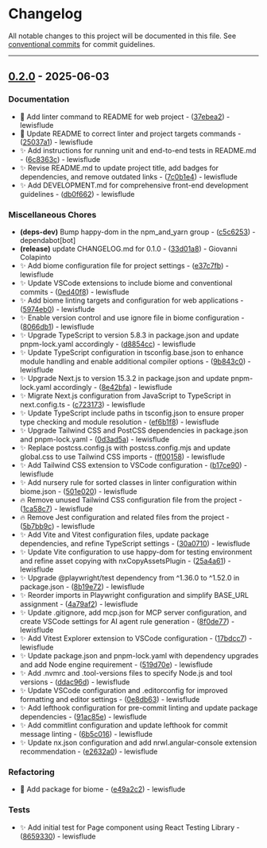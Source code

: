 # Changelog

All notable changes to this project will be documented in this file. See [conventional commits](https://www.conventionalcommits.org/) for commit guidelines.

---
## [0.2.0](https://github.com/cocogitto/cocogitto/compare/v0.1.0..v0.2.0) - 2025-06-03

### Documentation

- :memo: Add linter command to README for web project - ([37ebea2](https://github.com/cocogitto/cocogitto/commit/37ebea256aa38566c31e31f588bbe491fe3c5deb)) - lewisflude
- :memo: Update README to correct linter and project targets commands - ([25037a1](https://github.com/cocogitto/cocogitto/commit/25037a1987b9e4b84049a0a9af43188db7556cb2)) - lewisflude
- :sparkles: Add instructions for running unit and end-to-end tests in README.md - ([6c8363c](https://github.com/cocogitto/cocogitto/commit/6c8363ce7987d1f0ae4d31dce2927eef12866567)) - lewisflude
- :sparkles: Revise README.md to update project title, add badges for dependencies, and remove outdated links - ([7c0b1e4](https://github.com/cocogitto/cocogitto/commit/7c0b1e4a2177d6b9bc6915c10bdfe35f44a6cd86)) - lewisflude
- :sparkles: Add DEVELOPMENT.md for comprehensive front-end development guidelines - ([db0f662](https://github.com/cocogitto/cocogitto/commit/db0f66213641076e1c7744ce3d0490a91830cad9)) - lewisflude

### Miscellaneous Chores

- **(deps-dev)** Bump happy-dom in the npm_and_yarn group - ([c5c6253](https://github.com/cocogitto/cocogitto/commit/c5c6253ca9639547ad75afb15d9ad5e640be8b24)) - dependabot[bot]
- **(release)** update CHANGELOG.md for 0.1.0 - ([33d01a8](https://github.com/cocogitto/cocogitto/commit/33d01a82e29779477c398bb9540dd87dcefb51ad)) - Giovanni Colapinto
- :sparkles: Add biome configuration file for project settings - ([e37c7fb](https://github.com/cocogitto/cocogitto/commit/e37c7fb61a541c8b7068becf80bdd46c3e0a9696)) - lewisflude
- :sparkles: Update VSCode extensions to include biome and conventional commits - ([0ed40f8](https://github.com/cocogitto/cocogitto/commit/0ed40f8cb22d10c0f1a05121675d36868f0acb3e)) - lewisflude
- :sparkles: Add biome linting targets and configuration for web applications - ([5974eb0](https://github.com/cocogitto/cocogitto/commit/5974eb0e6071d40234eca34587501eec3c4c7324)) - lewisflude
- :sparkles: Enable version control and use ignore file in biome configuration - ([8066db1](https://github.com/cocogitto/cocogitto/commit/8066db1d0df252fd48f6138b0b72f9ce1da9b38c)) - lewisflude
- :sparkles: Upgrade TypeScript to version 5.8.3 in package.json and update pnpm-lock.yaml accordingly - ([d8854cc](https://github.com/cocogitto/cocogitto/commit/d8854cc4c871bdbf5177c204c53fe8703b0c9fc0)) - lewisflude
- :sparkles: Update TypeScript configuration in tsconfig.base.json to enhance module handling and enable additional compiler options - ([9b843c0](https://github.com/cocogitto/cocogitto/commit/9b843c06e4f23a720b0829c0a5c8b7fbc6132a96)) - lewisflude
- :sparkles: Upgrade Next.js to version 15.3.2 in package.json and update pnpm-lock.yaml accordingly - ([8e42bfa](https://github.com/cocogitto/cocogitto/commit/8e42bfa2ce9eeca7679951a47a555b80c71a1c82)) - lewisflude
- :sparkles: Migrate Next.js configuration from JavaScript to TypeScript in next.config.ts - ([c723173](https://github.com/cocogitto/cocogitto/commit/c723173430fa2e5c686ce0f1f4751f00d48c7629)) - lewisflude
- :sparkles: Update TypeScript include paths in tsconfig.json to ensure proper type checking and module resolution - ([ef6b1f8](https://github.com/cocogitto/cocogitto/commit/ef6b1f83a71310dc0f8d4ef3c2900c59e4d7413f)) - lewisflude
- :sparkles: Upgrade Tailwind CSS and PostCSS dependencies in package.json and pnpm-lock.yaml - ([0d3ad5a](https://github.com/cocogitto/cocogitto/commit/0d3ad5aa82499924fbedab8ec5acd619df8453f5)) - lewisflude
- :sparkles: Replace postcss.config.js with postcss.config.mjs and update global.css to use Tailwind CSS imports - ([ff00158](https://github.com/cocogitto/cocogitto/commit/ff00158c2d2655b717160efdedaaa5b6af70ecf1)) - lewisflude
- :sparkles: Add Tailwind CSS extension to VSCode configuration - ([b17ce90](https://github.com/cocogitto/cocogitto/commit/b17ce90de9607dab364cf7022cc71f44f11c115f)) - lewisflude
- :sparkles: Add nursery rule for sorted classes in linter configuration within biome.json - ([501e020](https://github.com/cocogitto/cocogitto/commit/501e0200d7a8515e47acccfd5d4731d0be5c42b3)) - lewisflude
- :fire: Remove unused Tailwind CSS configuration file from the project - ([1ca58c7](https://github.com/cocogitto/cocogitto/commit/1ca58c70e63f5148b004278c4e81670728687e7f)) - lewisflude
- :fire: Remove Jest configuration and related files from the project - ([5b7bb9c](https://github.com/cocogitto/cocogitto/commit/5b7bb9cc59454408c99857c1166f78bee53d546c)) - lewisflude
- :sparkles: Add Vite and Vitest configuration files, update package dependencies, and refine TypeScript settings - ([30a0710](https://github.com/cocogitto/cocogitto/commit/30a0710120347b9ed0d3458b7acb2f161ad6005e)) - lewisflude
- :sparkles: Update Vite configuration to use happy-dom for testing environment and refine asset copying with nxCopyAssetsPlugin - ([25a4a61](https://github.com/cocogitto/cocogitto/commit/25a4a610023c23bd33932f72b410648384cc99c1)) - lewisflude
- :sparkles: Upgrade @playwright/test dependency from ^1.36.0 to ^1.52.0 in package.json - ([8b19e72](https://github.com/cocogitto/cocogitto/commit/8b19e723630d902379bc285e7e659f4ef5d5157b)) - lewisflude
- :sparkles: Reorder imports in Playwright configuration and simplify BASE_URL assignment - ([4a79af2](https://github.com/cocogitto/cocogitto/commit/4a79af2afb68c4f29fdac8d7b66e9bca07588d1f)) - lewisflude
- :sparkles: Update .gitignore, add mcp.json for MCP server configuration, and create VSCode settings for AI agent rule generation - ([8f0de77](https://github.com/cocogitto/cocogitto/commit/8f0de77cfaa60093beef1f820449fcac69178611)) - lewisflude
- :sparkles: Add Vitest Explorer extension to VSCode configuration - ([17bdcc7](https://github.com/cocogitto/cocogitto/commit/17bdcc714263cde9ce43bdbb20570a3621d1735f)) - lewisflude
- :sparkles: Update package.json and pnpm-lock.yaml with dependency upgrades and add Node engine requirement - ([519d70e](https://github.com/cocogitto/cocogitto/commit/519d70ef6a0de240f222ee92037b9ded6704fc65)) - lewisflude
- :sparkles: Add .nvmrc and .tool-versions files to specify Node.js and tool versions - ([ddac96d](https://github.com/cocogitto/cocogitto/commit/ddac96d8bf8a8eea801e1255fb6c9761bb4dcdcc)) - lewisflude
- :sparkles: Update VSCode configuration and .editorconfig for improved formatting and editor settings - ([0e8db63](https://github.com/cocogitto/cocogitto/commit/0e8db636ef58a39efb693398f706604fdebe9a29)) - lewisflude
- :sparkles: Add lefthook configuration for pre-commit linting and update package dependencies - ([91ac85e](https://github.com/cocogitto/cocogitto/commit/91ac85ea3b19f477d8d06d06ff46a9fabe41cb00)) - lewisflude
- :sparkles: Add commitlint configuration and update lefthook for commit message linting - ([6b5c016](https://github.com/cocogitto/cocogitto/commit/6b5c01622457054111d3542de8abd9739aa79303)) - lewisflude
- :sparkles: Update nx.json configuration and add nrwl.angular-console extension recommendation - ([e2632a0](https://github.com/cocogitto/cocogitto/commit/e2632a0be3f36b0bcc543d5cb92907f481a2f44f)) - lewisflude

### Refactoring

- :tada: Add package for biome - ([e49a2c2](https://github.com/cocogitto/cocogitto/commit/e49a2c2765db696990bbd7a89b7eae3c2c73e8a9)) - lewisflude

### Tests

- :sparkles: Add initial test for Page component using React Testing Library - ([8659330](https://github.com/cocogitto/cocogitto/commit/86593300816cd167cfd526624e03236c106cd637)) - lewisflude

<!-- generated by git-cliff -->

